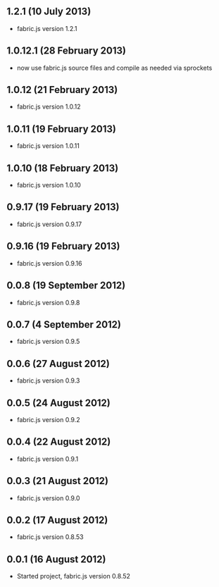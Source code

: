 ## 1.2.1 (10 July 2013)

  - fabric.js version 1.2.1

## 1.0.12.1 (28 February 2013)

  - now use fabric.js source files and compile as needed via sprockets

## 1.0.12 (21 February 2013)

  - fabric.js version 1.0.12

## 1.0.11 (19 February 2013)

  - fabric.js version 1.0.11

## 1.0.10 (18 February 2013)

  - fabric.js version 1.0.10

## 0.9.17 (19 February 2013)

  - fabric.js version 0.9.17

## 0.9.16 (19 February 2013)

  - fabric.js version 0.9.16

## 0.0.8 (19 September 2012)

  - fabric.js version 0.9.8

## 0.0.7 (4 September 2012)

  - fabric.js version 0.9.5

## 0.0.6 (27 August 2012)

  - fabric.js version 0.9.3

## 0.0.5 (24 August 2012)

  - fabric.js version 0.9.2

## 0.0.4 (22 August 2012)

  - fabric.js version 0.9.1

## 0.0.3 (21 August 2012)

  - fabric.js version 0.9.0

## 0.0.2 (17 August 2012)

  - fabric.js version 0.8.53

## 0.0.1 (16 August 2012)

  - Started project, fabric.js version 0.8.52